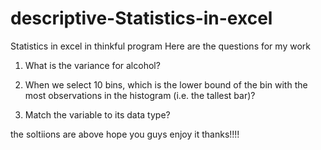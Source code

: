 # descriptive-Statistics-in-excel
Statistics in excel in thinkful program
Here are the questions for my work 

1. What is the variance for alcohol?

2. When we select 10 bins, which is the lower bound of the bin with the most observations in the histogram (i.e. the tallest bar)?

3. Match the variable to its data type?


the soltiions are above hope you guys enjoy it thanks!!!!
